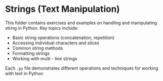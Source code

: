 # Strings (Text Manipulation)
This folder contains exercises and examples on handling and manipulating string in Python. Key topics include:
- Basic string operations (concatenation, repetition)
- Accessing individual characters and slices
- Common string methods
- Formatting strings
- Working with multi - line strings

Each `.py` file demonstrates different operations and techniques for working with text in Python
